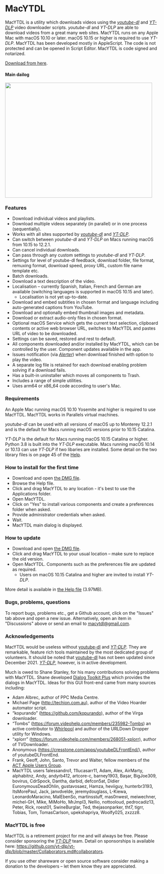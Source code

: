 # MacYTDL

MacYTDL is a utility which downloads videos using the [_youtube-dl_](https://github.com/ytdl-org/youtube-dl) and [_YT-DLP_](https://github.com/yt-dlp/yt-dlp) video downloader scripts. _youtube-dl_ and _YT-DLP_ are able to download videos from a great many web sites. MacYTDL runs on any Apple Mac with macOS 10.10 or later. macOS 10.15 or higher is required to use _YT-DLP_. MacYTDL has been developed mostly in AppleScript. The code is not protected and can be opened in Script Editor. MacYTDL is code signed and notarized.

[Download from here](https://github.com/section83/MacYTDL/releases/download/1.22/MacYTDL-v1.22.dmg).


#### Main dailog

<img src="https://github.com/section83/MacYTDL/blob/master/Images/Main%20-%20v1.21.png" width="480" height="374">

### Features

* Download individual videos and playlists.
* Download multiple videos separately (in parallel) or in one process (sequentially).
* Works with all sites supported by [_youtube-dl_](https://github.com/ytdl-org/youtube-dl) and [_YT-DLP_](https://github.com/yt-dlp/yt-dlp).
* Can switch between _youtube-dl_ and _YT-DLP_ on Macs running macOS from 10.15 to 12.2.1.
* Can cancel individual downloads.
* Can pass through any custom settings to _youtube-dl_ and _YT-DLP_.
* Settings for level of youtube-dl feedback, download folder, file format, remuxing format, download speed, proxy URL, custom file name template etc.
* Batch downloads.
* Download a text description of the video.
* Localisation – currently Spanish, Italian, French and German are available (switching languages is supported in macOS 10.15 and later).
  * Localisation is not yet up-to-date.
* Download and embed subtitles in chosen format and language including auto-generated captions from YouTube.
* Download and optionally embed thumbnail images and metadata.
* Download or extract audio-only files in chosen format.
* Optional macOS Service which gets the current text selection, clipboard contents or active web browser URL, switches to MacYTDL and pastes URL of video to be downloaded.
* Settings can be saved, restored and rest to default.
* All components downloaded and/or installed by MacYTDL, which can be controlled by the user. Component updates available in the app.
* Issues notification (via [*Alerter*](https://github.com/vjeantet/alerter)) when download finished with option to play the video.
* A separate log file is retained for each download enabling problem solving if a download fails.
* Has a built-in uninstaller which moves all components to Trash.
* Includes a range of simple utilities.
* Uses arm64 or x86_64 code according to user's Mac.

### Requirements

An Apple Mac running macOS 10.10 Yosemite and higher is required to use MacYTDL. MacYTDL works in Parallels virtual machines.

_youtube-dl_ can be used with all versions of macOS up to Monterey 12.2.1 and is the default for Macs running macOS versions prior to 10.15 Catalina.

_YT-DLP_ is the default for Macs running macOS 10.15 Catalina or higher. Python 3.8 is built into the _YT-DLP_ executable. Macs running macOS 10.14 or 10.13 can use _YT-DLP_ if two libaries are installed. Some detail on the two library files is on page 45 of the [Help](https://github.com/section83/MacYTDL/blob/master/Images/Help.pdf).

### How to install for the first time

* Download and open [the DMG file](https://github.com/section83/MacYTDL/releases/download/1.22/MacYTDL-v1.22.dmg).
* Browse the Help file.
* Click and drag MacYTDL to any location - it's best to use the Applications folder.
* Open MacYTDL.
* Click on "Yes" to install various components and create a preferences folder when asked.
* Provide administrator credentials when asked.
* Wait.
* MacYTDL main dialog is displayed.

### How to update

* Download and open [the DMG file](https://github.com/section83/MacYTDL/releases/download/1.22/MacYTDL-v1.22.dmg).
* Click and drag MacYTDL to your usual location – make sure to replace the old version.
* Open MacYTDL. Components such as the preferences file are updated as required.
  * Users on macOS 10.15 Catalina and higher are invited to install _YT-DLP_.

More detail is available in [the Help file](https://github.com/section83/MacYTDL/blob/master/Images/Help.pdf) (3.97MB).

### Bugs, problems, questions
To report bugs, problems etc., get a Github account, click on the "Issues" tab above and open a new issue.  Alternatively, open an item in "Discussions" above or send an email to macytdl@gmail.com.

### Acknowledgements

MacYTDL would be useless without [youtube-dl](https://github.com/ytdl-org/youtube-dl) and [_YT-DLP_](https://github.com/yt-dlp/yt-dlp). They are remarkable, feature rich tools maintained by the most dedicated group of volunteers. It should be noted that [youtube-dl](https://github.com/ytdl-org/youtube-dl) has not been updated since December 2021. [_YT-DLP_](https://github.com/yt-dlp/yt-dlp), however, is in active development.

Much is owed to Shane Stanley, for his many contributions solving problems with MacYTDL. Shane developed [Dialog Toolkit Plus](https://latenightsw.com/support/freeware/) which provides the dialogs in MacYTDL. Ideas for this GUI front-end came from many sources including:

* Adam Albrec, author of PPC Media Centre.
* Michael Page (http://techion.com.au), author of the Video Hoarder automator script.
* “kopurando” (https://github.com/kopurando), author of the Virga downloader.
* “Tombs” (https://forum.videohelp.com/members/235982-Tombs) an active contributor to [Whirlpool](www.whirlpool.net.au) and author of the URLDown Dropper utility for Windows.
* “xplorr” (https://forum.videohelp.com/members/268051-xplorr), author of TVDownloader.
* Anonymous (https://cresstone.com/apps/youtubeDLFrontEnd/), author of youtubeDLFrontEnd.
* Frank, Geoff, John, Santo, Trevor and Walter, fellow members of the [ACT Apple Users Group](https://www.actapple.org.au).
* MacYTDL users 1alessandro1, 11lucasarr11, Adam, Alex, AirMarty, alphabitnz, Andy, andyrb412, artcore-c, barney1903, Başar, BigJoe309, bovirus, CdrSpock, Dantha, darbid, defcon5at, Didier EuronymousDeadOhlin, gustavosaez, Hamza, heviiguy, hunterbr3193, ItsMorePaul, Jack, janvdvelde, jeremydouglass, L-Kiewa, LeonardoMaracino, MalEbenSo, martinsstuff, mas0nwest, meiwechner, michel-GH, Mike, MiMoHo, MrJmpl3, Nellio, nottooloud, pedrocadiz13, Peter, Rick, roest01, SwineBurglar, Ted, thejasonparker, tht7, tigrr, Tobias, Tom, TomasCarlson, upekshapriya, Woolfy025, zxzzz8.

### MacYTDL is free

MacYTDL is a retirement project for me and will always be free. Please consider sponsoring the [_YT-DLP_](https://github.com/yt-dlp/yt-dlp) team. Detail on sponsorships is available here: https://github.com/yt-dlp/yt-dlp/blob/master/Collaborators.md#collaborators.

If you use other shareware or open source software consider making a donation to the developers – let them know they are appreciated.
